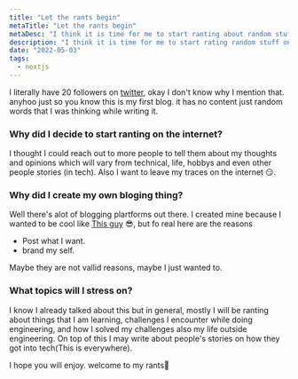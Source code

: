```yaml
---
title: "Let the rants begin"
metaTitle: "Let the rants begin"
metaDesc: "I think it is time for me to start ranting about random stuff on the internet I hope I am not wrong 😑"
description: "I think it is time for me to start rating random stuff on the internet I hope I am not wrong 😑"
date: "2022-05-03"
tags:
  - nextjs
---
```


I literally have 20 followers on [twitter](https://twitter.com/tepela2), okay I don't know why I mention that. anyhoo just so you know this is my first blog. it has no content just random words that I was thinking while writing it.

### Why did I decide to start ranting on the internet?

I thought I could reach out to more people to tell them about my thoughts and opinions which will vary from technical, life, hobbys and even other people stories (in tech). Also I want to leave my traces on the internet 😏.

### Why did I create my own bloging thing?

Well there's alot of blogging plartforms out there. I created mine because I wanted to be cool like [This guy](https://twitter.com/the_kibuika) 😎, but fo real here are the reasons

- Post what I want.
- brand my self.

Maybe they are not vallid reasons, maybe I just wanted to.

### What topics will I stress on?

I know I already talked about this but in general, mostly I will be ranting about things that I am learning, challenges I encounter while doing engineering, and how I solved my challenges also my life outside engineering. On top of this I may write about people's stories on how they got into tech(This is everywhere).

I hope you will enjoy. welcome to my rants🍧
